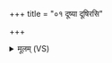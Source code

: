 +++
title = "०१ दूष्या दूषिरसि"

+++
<details><summary>मूलम् (VS)</summary>

दूष्या॒ दूषि॑रसि हे॒त्या हे॒तिर॑सि मे॒न्या मे॒निर॑सि।  
आ॑प्नु॒हि श्रेयां॑स॒मति॑ स॒मं क्रा॑म ॥
</details>
